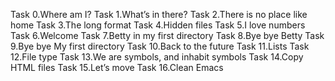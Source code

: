 Task 0.Where am I?
Task 1.What’s in there?
Task 2.There is no place like home
Task 3.The long format
Task 4.Hidden files
Task 5.I love numbers
Task 6.Welcome
Task 7.Betty in my first directory
Task 8.Bye bye Betty
Task 9.Bye bye My first directory
Task 10.Back to the future
Task 11.Lists
Task 12.File type
Task 13.We are symbols, and inhabit symbols
Task 14.Copy HTML files
Task 15.Let’s move
Task 16.Clean Emacs
